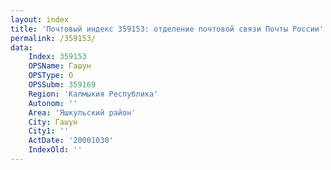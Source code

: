 ```yaml
---
layout: index
title: 'Почтовый индекс 359153: отделение почтовой связи Почты России'
permalink: /359153/
data:
    Index: 359153
    OPSName: Гашун
    OPSType: О
    OPSSubm: 359169
    Region: 'Калмыкия Республика'
    Autonom: ''
    Area: 'Яшкульский район'
    City: Гашун
    City1: ''
    ActDate: '20001030'
    IndexOld: ''
---
```

